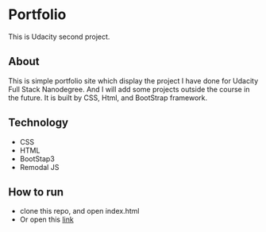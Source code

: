# Portfolio
This is Udacity second project.

## About
This is simple portfolio site which display the project I have done for Udacity Full Stack Nanodegree. And I will add some projects outside the course in the future.
It is built by CSS, Html, and BootStrap framework.

## Technology
- CSS
- HTML
- BootStap3
- Remodal JS

## How to run
- clone this repo, and open index.html
- Or open this [link](https://leezimu516.github.io/portfolio/)

